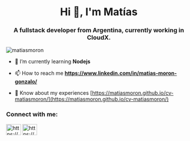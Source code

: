 <h1 align="center">Hi 👋, I'm Matías</h1>
<h3 align="center">A fullstack developer from Argentina, currently working in CloudX.</h3>

<p align="left"> <img src="https://komarev.com/ghpvc/?username=matiasmoron&label=Profile%20views&color=0e75b6&style=flat" alt="matiasmoron" /> </p>

- 🌱 I’m currently learning **Nodejs**

- 📫 How to reach me **https://www.linkedin.com/in/matias-moron-gonzalo/**

- 📄 Know about my experiences [https://matiasmoron.github.io/cv-matiasmoron/](https://matiasmoron.github.io/cv-matiasmoron/)

<h3 align="left">Connect with me:</h3>
<p align="left">
<a href="https://linkedin.com/in/https://www.linkedin.com/in/matias-moron-gonzalo/" target="blank"><img align="center" src="https://cdn.jsdelivr.net/npm/simple-icons@3.0.1/icons/linkedin.svg" alt="https://www.linkedin.com/in/matias-moron-gonzalo/" height="30" width="40" /></a>
<a href="https://fb.com/https://www.facebook.com/matiasmoron008" target="blank"><img align="center" src="https://cdn.jsdelivr.net/npm/simple-icons@3.0.1/icons/facebook.svg" alt="https://www.facebook.com/matiasmoron008" height="30" width="40" /></a>
</p>

